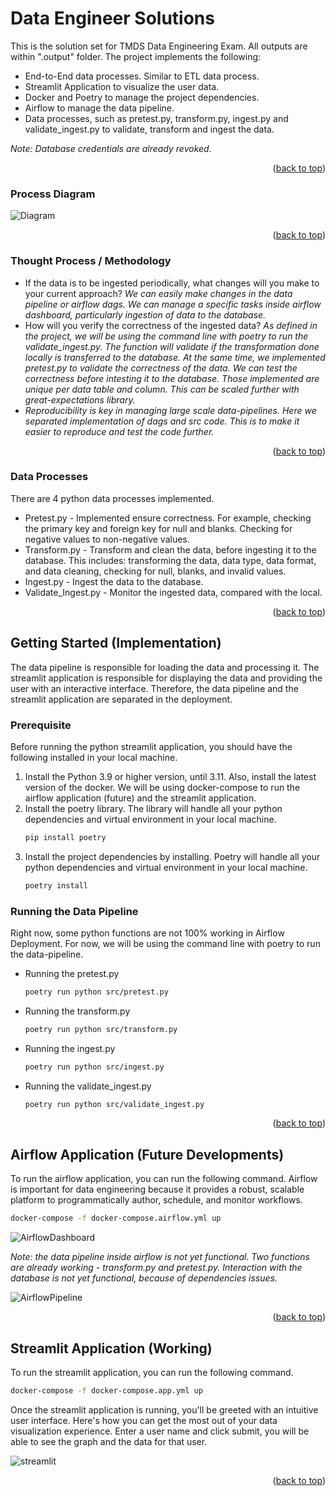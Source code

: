 # Data Engineer Solutions
<a name="readme-top"></a>
This is the solution set for TMDS Data Engineering Exam. All outputs are within ".output" folder. The project implements the following:
- End-to-End data processes. Similar to ETL data process.
- Streamlit Application to visualize the user data.
- Docker and Poetry to manage the project dependencies.
- Airflow to manage the data pipeline.
- Data processes, such as pretest.py, transform.py, ingest.py and validate_ingest.py to validate, transform and ingest the data.

*Note: Database credentials are already revoked.*
<p align="right">(<a href="#readme-top">back to top</a>)</p>

### Process Diagram
![Diagram](/.output/diagram.png)
<p align="right">(<a href="#readme-top">back to top</a>)</p>

### Thought Process / Methodology
- If the data is to be ingested periodically, what changes will you make to your current approach? *We can easily make changes in the data pipeline or airflow dags. We can manage a specific tasks inside airflow dashboard, particularly ingestion of data to the database.*
- How will you verify the correctness of the ingested data? *As defined in the project, we will be using the command line with poetry to run the validate_ingest.py. The function will validate if the transformation done locally is transferred to the database. At the same time, we implemented pretest.py to validate the correctness of the data. We can test the correctness before intesting it to the database. Those implemented are unique per data table and column. This can be scaled further with great-expectations library.*
- *Reproducibility is key in managing large scale data-pipelines. Here we separated implementation of dags and src code. This is to make it easier to reproduce and test the code further.*
<p align="right">(<a href="#readme-top">back to top</a>)</p>

### Data Processes
There are 4 python data processes implemented. 

- Pretest.py - Implemented ensure correctness. For example, checking the primary key and foreign key for null and blanks. Checking for negative values to non-negative values. 
- Transform.py - Transform and clean the data, before ingesting it to the database. This includes: transforming the data, data type, data format, and data cleaning, checking for null, blanks, and invalid values.
- Ingest.py - Ingest the data to the database.
- Validate_Ingest.py - Monitor the ingested data, compared with the local.
<p align="right">(<a href="#readme-top">back to top</a>)</p>

## Getting Started (Implementation)
 The data pipeline is responsible for loading the data and processing it. The streamlit application is responsible for displaying the data and providing the user with an interactive interface. Therefore, the data pipeline and the streamlit application are separated in the deployment.


### Prerequisite

Before running the python streamlit application, you should have the following installed in your local machine. 

1. Install the Python 3.9 or higher version, until 3.11. Also, install the latest version of the docker. We will be using docker-compose to run the airflow application (future) and the streamlit application.
2. Install the poetry library. The library will handle all your python dependencies and virtual environment in your local machine.
    ``` bash
    pip install poetry
    ```
3. Install the project dependencies by installing. Poetry will handle all your python dependencies and virtual environment in your local machine.
    ``` bash
    poetry install
    ```

### Running the Data Pipeline

Right now, some python functions are not 100% working in Airflow Deployment. For now, we will be using the command line with poetry to run the data-pipeline.

- Running the pretest.py
    ``` bash
    poetry run python src/pretest.py
    ```
- Running the transform.py
    ``` bash
    poetry run python src/transform.py
    ```
- Running the ingest.py
    ``` bash
    poetry run python src/ingest.py
    ```
- Running the validate_ingest.py
    ``` bash
    poetry run python src/validate_ingest.py
    ```
<p align="right">(<a href="#readme-top">back to top</a>)</p>

## Airflow Application (Future Developments)
To run the airflow application, you can run the following command. Airflow is important for data engineering because it provides a robust, scalable platform to programmatically author, schedule, and monitor workflows. 
```bash
docker-compose -f docker-compose.airflow.yml up
```
![AirflowDashboard](/.output/airflow-dashboard.png)

*Note: the data pipeline inside airflow is not yet functional. Two functions are already working - transform.py and pretest.py. Interaction with the database is not yet functional, because of dependencies issues.*

![AirflowPipeline](/.output/airflow-pipeline.png)
<p align="right">(<a href="#readme-top">back to top</a>)</p>


## Streamlit Application (Working)

To run the streamlit application, you can run the following command.
```bash
docker-compose -f docker-compose.app.yml up
```

Once the streamlit application is running, you'll be greeted with an intuitive user interface. Here's how you can get the most out of your data visualization experience. Enter a user name and click submit, you will be able to see the graph and the data for that user.

![streamlit](/.output/streamlit-app.png)
<p align="right">(<a href="#readme-top">back to top</a>)</p>


